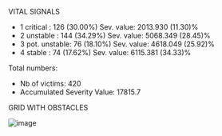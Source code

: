 
VITAL SIGNALS

* 1 critical     :	126 (30.00%)	Sev. value: 2013.930 (11.30)%
* 2 unstable     :	144 (34.29%)	Sev. value: 5068.349 (28.45)%
* 3 pot. unstable:	76 (18.10%)	Sev. value: 4618.049 (25.92)%
* 4 stable       :	74 (17.62%)	Sev. value: 6115.381 (34.33)%

Total numbers:

* Nb of victims: 420
* Accumulated Severity Value: 17815.7

GRID WITH OBSTACLES

![image](https://github.com/user-attachments/assets/9784d7ac-1687-4e2d-b4c6-d0706b3e3fe2)
